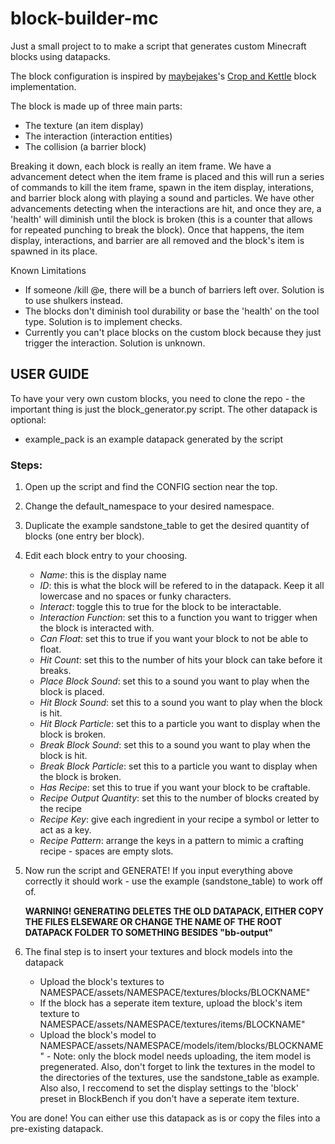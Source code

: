 # block-builder-mc
Just a small project to to make a script that generates custom Minecraft blocks using datapacks.


The block configuration is inspired by [maybejakes](https://github.com/maybejake)'s [Crop and Kettle](https://github.com/maybejake/crop-and-kettle) block implementation.

The block is made up of three main parts:
- The texture (an item display)
- The interaction (interaction entities)
- The collision (a barrier block)

Breaking it down, each block is really an item frame. We have a advancement detect when the item frame is placed and this will run a series of commands to kill the item frame, spawn in the item display, interations, and barrier block along with playing a sound and particles. We have other advancements detecting when the interactions are hit, and once they are, a 'health' will diminish until the block is broken (this is a counter that allows for repeated punching to break the block). Once that happens, the item display, interactions, and barrier are all removed and the block's item is spawned in its place.

Known Limitations
- If someone /kill @e, there will be a bunch of barriers left over. Solution is to use shulkers instead.
- The blocks don't diminish tool durability or base the 'health' on the tool type. Solution is to implement checks.
- Currently you can't place blocks on the custom block because they just trigger the interaction. Solution is unknown.

## USER GUIDE

To have your very own custom blocks, you need to clone the repo - the important thing is just the block_generator.py script. The other datapack is optional:
 - example_pack is an example datapack generated by the script

### Steps:
1. Open up the script and find the CONFIG section near the top.
2. Change the default_namespace to your desired namespace.
3. Duplicate the example sandstone_table to get the desired quantity of blocks (one entry ber block).
4. Edit each block entry to your choosing.
    - _Name_: this is the display name
    - _ID_: this is what the block will be refered to in the datapack. Keep it all lowercase and no spaces or funky characters.
    - _Interact_: toggle this to true for the block to be interactable.
    - _Interaction Function_: set this to a function you want to trigger when the block is interacted with.
    - _Can Float_: set this to true if you want your block to not be able to float.
    - _Hit Count_: set this to the number of hits your block can take before it breaks.
    - _Place Block Sound_: set this to a sound you want to play when the block is placed.
    - _Hit Block Sound_: set this to a sound you want to play when the block is hit.
    - _Hit Block Particle_: set this to a particle you want to display when the block is broken.
    - _Break Block Sound_: set this to a sound you want to play when the block is hit.
    - _Break Block Particle_: set this to a particle you want to display when the block is broken.
    - _Has Recipe_: set this to true if you want your block to be craftable.
    - _Recipe Output Quantity_: set this to the number of blocks created by the recipe
    - _Recipe Key_: give each ingredient in your recipe a symbol or letter to act as a key.
    - _Recipe Pattern_: arrange the keys in a pattern to mimic a crafting recipe - spaces are empty slots.
 
5. Now run the script and GENERATE! If you input everything above correctly it should work - use the example (sandstone_table) to work off of.
 
   **WARNING! GENERATING DELETES THE OLD DATAPACK, EITHER COPY THE FILES ELSEWARE OR CHANGE THE NAME OF THE ROOT DATAPACK FOLDER TO SOMETHING BESIDES "bb-output"**

6. The final step is to insert your textures and block models into the datapack
    - Upload the block's textures to NAMESPACE/assets/NAMESPACE/textures/blocks/BLOCKNAME"
    - If the block has a seperate item texture, upload the block's item texture to NAMESPACE/assets/NAMESPACE/textures/items/BLOCKNAME"
    - Upload the block's model to NAMESPACE/assets/NAMESPACE/models/item/blocks/BLOCKNAME" - Note: only the block model needs uploading, the item model is pregenerated. Also, don't forget to link the textures in the model to the directories of the textures, use the sandstone_table as example. Also also, I reccomend to set the display settings to the 'block' preset in BlockBench if you don't have a seperate item texture.

You are done! You can either use this datapack as is or copy the files into a pre-existing datapack.
